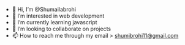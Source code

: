 - 👋 Hi, I’m @Shumailabrohi
- 👀 I’m interested in web development
- 🌱 I’m currently learning javascript
- 💞️ I’m looking to collaborate on projects
- 📫 How to reach me through my email > shumibrohi11@gmail.com

<!---
Shumailabrohi/Shumailabrohi is a ✨ special ✨ repository because its `README.md` (this file) appears on your GitHub profile.
You can click the Preview link to take a look at your changes.
--->
